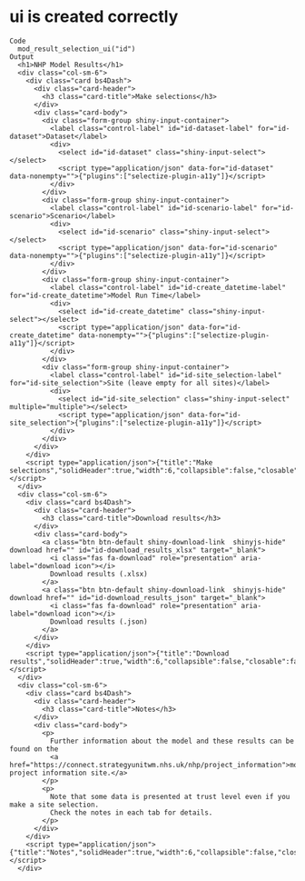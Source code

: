 # ui is created correctly

    Code
      mod_result_selection_ui("id")
    Output
      <h1>NHP Model Results</h1>
      <div class="col-sm-6">
        <div class="card bs4Dash">
          <div class="card-header">
            <h3 class="card-title">Make selections</h3>
          </div>
          <div class="card-body">
            <div class="form-group shiny-input-container">
              <label class="control-label" id="id-dataset-label" for="id-dataset">Dataset</label>
              <div>
                <select id="id-dataset" class="shiny-input-select"></select>
                <script type="application/json" data-for="id-dataset" data-nonempty="">{"plugins":["selectize-plugin-a11y"]}</script>
              </div>
            </div>
            <div class="form-group shiny-input-container">
              <label class="control-label" id="id-scenario-label" for="id-scenario">Scenario</label>
              <div>
                <select id="id-scenario" class="shiny-input-select"></select>
                <script type="application/json" data-for="id-scenario" data-nonempty="">{"plugins":["selectize-plugin-a11y"]}</script>
              </div>
            </div>
            <div class="form-group shiny-input-container">
              <label class="control-label" id="id-create_datetime-label" for="id-create_datetime">Model Run Time</label>
              <div>
                <select id="id-create_datetime" class="shiny-input-select"></select>
                <script type="application/json" data-for="id-create_datetime" data-nonempty="">{"plugins":["selectize-plugin-a11y"]}</script>
              </div>
            </div>
            <div class="form-group shiny-input-container">
              <label class="control-label" id="id-site_selection-label" for="id-site_selection">Site (leave empty for all sites)</label>
              <div>
                <select id="id-site_selection" class="shiny-input-select" multiple="multiple"></select>
                <script type="application/json" data-for="id-site_selection">{"plugins":["selectize-plugin-a11y"]}</script>
              </div>
            </div>
          </div>
        </div>
        <script type="application/json">{"title":"Make selections","solidHeader":true,"width":6,"collapsible":false,"closable":false,"maximizable":false,"gradient":false}</script>
      </div>
      <div class="col-sm-6">
        <div class="card bs4Dash">
          <div class="card-header">
            <h3 class="card-title">Download results</h3>
          </div>
          <div class="card-body">
            <a class="btn btn-default shiny-download-link  shinyjs-hide" download href="" id="id-download_results_xlsx" target="_blank">
              <i class="fas fa-download" role="presentation" aria-label="download icon"></i>
              Download results (.xlsx)
            </a>
            <a class="btn btn-default shiny-download-link  shinyjs-hide" download href="" id="id-download_results_json" target="_blank">
              <i class="fas fa-download" role="presentation" aria-label="download icon"></i>
              Download results (.json)
            </a>
          </div>
        </div>
        <script type="application/json">{"title":"Download results","solidHeader":true,"width":6,"collapsible":false,"closable":false,"maximizable":false,"gradient":false}</script>
      </div>
      <div class="col-sm-6">
        <div class="card bs4Dash">
          <div class="card-header">
            <h3 class="card-title">Notes</h3>
          </div>
          <div class="card-body">
            <p>
              Further information about the model and these results can be found on the
              <a href="https://connect.strategyunitwm.nhs.uk/nhp/project_information">model project information site.</a>
            </p>
            <p>
              Note that some data is presented at trust level even if you make a site selection.
              Check the notes in each tab for details.
            </p>
          </div>
        </div>
        <script type="application/json">{"title":"Notes","solidHeader":true,"width":6,"collapsible":false,"closable":false,"maximizable":false,"gradient":false}</script>
      </div>

